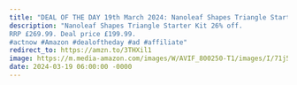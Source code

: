 ```yaml
---
title: "DEAL OF THE DAY 19th March 2024: Nanoleaf Shapes Triangle Starter Kit"
description: "Nanoleaf Shapes Triangle Starter Kit 26% off.
RRP £269.99. Deal price £199.99.
#actnow #Amazon #dealoftheday #ad #affiliate"
redirect_to: https://amzn.to/3THXil1
image: https://m.media-amazon.com/images/W/AVIF_800250-T1/images/I/71j5ziJHCDL._AC_UF1000,1000_QL80_FMwebp_.jpg
date: 2024-03-19 06:00:00 -0000
---
```

